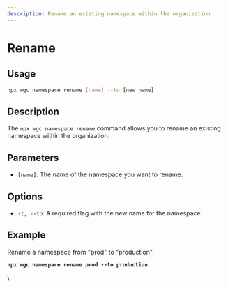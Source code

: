 ```yaml
---
description: Rename an existing namespace within the organization
---
```


# Rename

## Usage

```bash
npx wgc namespace rename [name] --to [new name]
```

## Description

The `npx wgc namespace rename` command allows you to rename an existing namespace within the organization.

## **Parameters**

* `[name]`: The name of the namespace you want to rename.

## Options

* `-t, --to`: A required flag with the new name for the namespace

## **Example**

Rename a  namespace from "prod" to "production"

<pre class="language-bash"><code class="lang-bash"><strong>npx wgc namespace rename prod --to production
</strong></code></pre>

\
